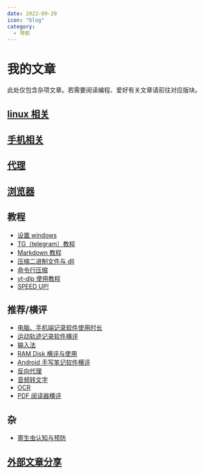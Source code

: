 ```yaml
---
date: 2022-09-29
icon: "blog"
category:
  - 导航
---
```


# 我的文章

此处仅包含杂项文章。若需要阅读编程、爱好有关文章请前往对应版块。

## [linux 相关](./linux/index.md)

## [手机相关](./mobile/index.md)

## [代理](./proxy/index.md)

## [浏览器](./browser/index.md)

## 教程

- [设置 windows](./windows_setting.md)
- [TG（telegram）教程](./telegram.md)
- [Markdown 教程](./markdown.md)
- [压缩二进制文件与 dll](./minimize_exe.md)
- [命令行压缩](./cli_compress.md)
- [yt-dlp 使用教程](./yt-dlp.md)
- [SPEED UP!](./speedup.md)

## 推荐/横评

- [电脑、手机端记录软件使用时长](./time_record.md)
- [运动轨迹记录软件横评](./track_record.md)
- [输入法](./input_method.md)
- [RAM Disk 横评与使用](./ramdisk.md)
- [Android 手写笔记软件横评](./note.md)
- [反向代理](./reverse_proxy.md)
- [音频转文字](./voice2text.md)
- [OCR](./ocr.md)
- [PDF 阅读器横评](./pdf_reader.md)

## 杂

- [寄生虫认知与预防](./worm.md)

## [外部文章分享](./external.md)

<!-- 7. [Potplayer 设置](./potplayer_setting.md) -->

